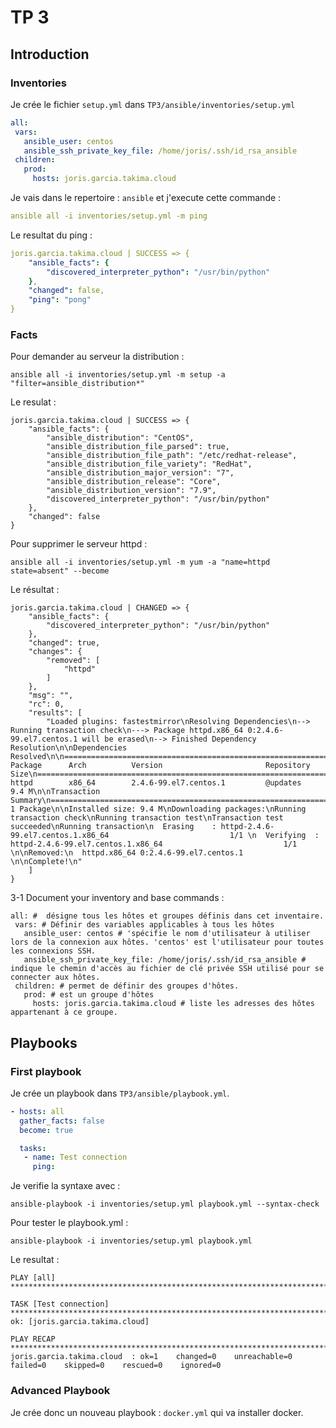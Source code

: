 # TP 3

## Introduction

### Inventories

Je crée le fichier `setup.yml` dans `TP3/ansible/inventories/setup.yml`

```yml
all:
 vars:
   ansible_user: centos
   ansible_ssh_private_key_file: /home/joris/.ssh/id_rsa_ansible
 children:
   prod:
     hosts: joris.garcia.takima.cloud
```

Je vais dans le repertoire : `ansible` et j'execute cette commande :

```yml
ansible all -i inventories/setup.yml -m ping
```

Le resultat du ping :

```yml
joris.garcia.takima.cloud | SUCCESS => {
    "ansible_facts": {
        "discovered_interpreter_python": "/usr/bin/python"
    },
    "changed": false,
    "ping": "pong"
}
```

### Facts

Pour demander au serveur la distribution :

```shell
ansible all -i inventories/setup.yml -m setup -a "filter=ansible_distribution*"
```

Le resulat :

```shell
joris.garcia.takima.cloud | SUCCESS => {
    "ansible_facts": {
        "ansible_distribution": "CentOS",
        "ansible_distribution_file_parsed": true,
        "ansible_distribution_file_path": "/etc/redhat-release",
        "ansible_distribution_file_variety": "RedHat",
        "ansible_distribution_major_version": "7",
        "ansible_distribution_release": "Core",
        "ansible_distribution_version": "7.9",
        "discovered_interpreter_python": "/usr/bin/python"
    },
    "changed": false
}
```

Pour supprimer le serveur httpd :

```shell
ansible all -i inventories/setup.yml -m yum -a "name=httpd state=absent" --become
```

Le résultat :

```shell
joris.garcia.takima.cloud | CHANGED => {
    "ansible_facts": {
        "discovered_interpreter_python": "/usr/bin/python"
    },
    "changed": true,
    "changes": {
        "removed": [
            "httpd"
        ]
    },
    "msg": "",
    "rc": 0,
    "results": [
        "Loaded plugins: fastestmirror\nResolving Dependencies\n--> Running transaction check\n---> Package httpd.x86_64 0:2.4.6-99.el7.centos.1 will be erased\n--> Finished Dependency Resolution\n\nDependencies Resolved\n\n================================================================================\n Package      Arch          Version                       Repository       Size\n================================================================================\nRemoving:\n httpd        x86_64        2.4.6-99.el7.centos.1         @updates        9.4 M\n\nTransaction Summary\n================================================================================\nRemove  1 Package\n\nInstalled size: 9.4 M\nDownloading packages:\nRunning transaction check\nRunning transaction test\nTransaction test succeeded\nRunning transaction\n  Erasing    : httpd-2.4.6-99.el7.centos.1.x86_64                           1/1 \n  Verifying  : httpd-2.4.6-99.el7.centos.1.x86_64                           1/1 \n\nRemoved:\n  httpd.x86_64 0:2.4.6-99.el7.centos.1                                          \n\nComplete!\n"
    ]
}
```

3-1 Document your inventory and base commands :

```shell
all: #  désigne tous les hôtes et groupes définis dans cet inventaire.
 vars: # Définir des variables applicables à tous les hôtes 
   ansible_user: centos # 'spécifie le nom d'utilisateur à utiliser lors de la connexion aux hôtes. 'centos' est l'utilisateur pour toutes les connexions SSH.
   ansible_ssh_private_key_file: /home/joris/.ssh/id_rsa_ansible # indique le chemin d'accès au fichier de clé privée SSH utilisé pour se connecter aux hôtes.
 children: # permet de définir des groupes d'hôtes.
   prod: # est un groupe d'hôtes
     hosts: joris.garcia.takima.cloud # liste les adresses des hôtes appartenant à ce groupe.
```

## Playbooks

### First playbook

Je crée un playbook dans `TP3/ansible/playbook.yml`.

```yml
- hosts: all
  gather_facts: false
  become: true

  tasks:
   - name: Test connection
     ping:
```

Je verifie la syntaxe avec :

```shell
ansible-playbook -i inventories/setup.yml playbook.yml --syntax-check
```

Pour tester le playbook.yml :

```shell
ansible-playbook -i inventories/setup.yml playbook.yml
```

Le resultat :

```shell
PLAY [all] *************************************************************************************************************************************************

TASK [Test connection] *************************************************************************************************************************************
ok: [joris.garcia.takima.cloud]

PLAY RECAP *************************************************************************************************************************************************
joris.garcia.takima.cloud  : ok=1    changed=0    unreachable=0    failed=0    skipped=0    rescued=0    ignored=0

```

### Advanced Playbook

Je crée donc un nouveau playbook : `docker.yml` qui va installer docker.

```yml

```
